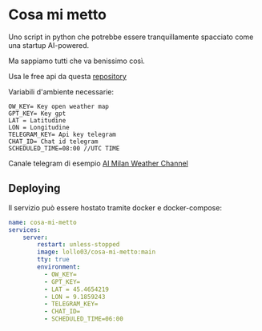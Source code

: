 # Cosa mi metto

Uno script in python che potrebbe essere tranquillamente spacciato come una startup AI-powered.

Ma sappiamo tutti che va benissimo così.

Usa le free api da questa [repository](https://github.com/PawanOsman/ChatGPT)

Variabili d'ambiente necessarie:

```
OW_KEY= Key open weather map
GPT_KEY= Key gpt
LAT = Latitudine
LON = Longitudine
TELEGRAM_KEY= Api key telegram 
CHAT_ID= Chat id telegram
SCHEDULED_TIME=08:00 //UTC TIME
```

Canale telegram di esempio [AI Milan Weather Channel](https://t.me/aimilanweather)

## Deploying 

Il servizio può essere hostato tramite docker e docker-compose:

```yaml
name: cosa-mi-metto
services:
    server:
        restart: unless-stopped
        image: lollo03/cosa-mi-metto:main
        tty: true 
        environment:
          - OW_KEY=
          - GPT_KEY=
          - LAT = 45.4654219
          - LON = 9.1859243
          - TELEGRAM_KEY=
          - CHAT_ID=
          - SCHEDULED_TIME=06:00
```